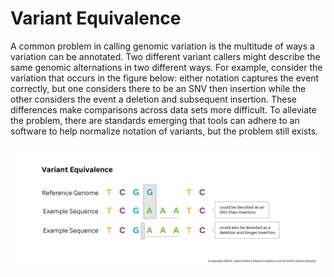 # Variant Equivalence

A common problem in calling genomic variation is the multitude of ways a
variation can be annotated. Two different variant callers might describe the
same genomic alternations in two different ways. For example, consider the
variation that occurs in the figure below: either notation captures the event
correctly, but one considers there to be an SNV then insertion while the other
considers the event a deletion and subsequent insertion. These differences make
comparisons across data sets more difficult. To alleviate the problem, there are
standards emerging that tools can adhere to an software to help normalize
notation of variants, but the problem still exists.

![Figure depicting two variants that are equivalent but called in different ways.](../images/2.5-Variant-Equivalence.jpg)